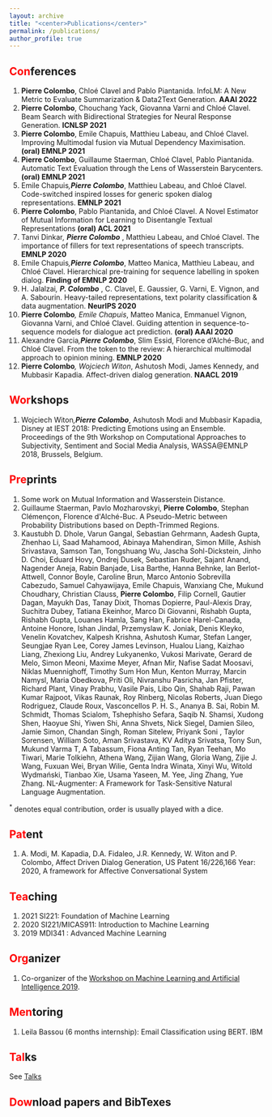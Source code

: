```yaml
---
layout: archive
title: "<center>Publications</center>"
permalink: /publications/
author_profile: true
---
```




<span style="color:red">Con</span>ferences
---
1. **Pierre Colombo**, Chloé Clavel and Pablo Piantanida. InfoLM: A New Metric to Evaluate Summarization & Data2Text Generation. **AAAI 2022**
2. **Pierre Colombo**, Chouchang Yack, Giovanna Varni and Chloé Clavel. Beam Search with Bidirectional Strategies for Neural Response Generation. **ICNLSP 2021** 
3. **Pierre Colombo**, Emile Chapuis, Matthieu Labeau, and Chloé Clavel. Improving Multimodal fusion via Mutual Dependency Maximisation. **(oral) EMNLP 2021** 
4. **Pierre Colombo**, Guillaume Staerman, Chloé Clavel, Pablo Piantanida. Automatic Text Evaluation through the Lens of Wasserstein Barycenters. **(oral) EMNLP 2021** 
5. Emile Chapuis<sup>*</sup>,**Pierre Colombo**<sup>*</sup>, Matthieu Labeau, and Chloé Clavel. Code-switched inspired losses for generic spoken dialog representations. **EMNLP 2021** 
6. **Pierre Colombo**, Pablo Piantanida, and Chloé Clavel. A Novel Estimator of Mutual Information for Learning to Disentangle Textual Representations **(oral) ACL 2021**
7. Tanvi Dinkar<sup>*</sup>, **Pierre Colombo** <sup>*</sup>, Matthieu Labeau, and Chloé Clavel. The importance of fillers for text representations of speech transcripts. **EMNLP 2020** 
8. Emile Chapuis<sup>*</sup>,**Pierre Colombo**<sup>*</sup>, Matteo Manica, Matthieu Labeau, and Chloé Clavel. Hierarchical pre-training for sequence labelling in spoken dialog. **Finding of EMNLP 2020** 
9. H. Jalalzai<sup>*</sup>, **P. Colombo** <sup>*</sup>, C. Clavel, E. Gaussier, G. Varni, E. Vignon, and A. Sabourin. Heavy-tailed representations, text polarity classification & data augmentation. **NeurIPS 2020** 
10. **Pierre Colombo**<sup>*</sup>, Emile Chapuis<sup>*</sup>, Matteo Manica, Emmanuel Vignon, Giovanna Varni, and Chloé
Clavel. Guiding attention in sequence-to-sequence models for dialogue act prediction. **(oral) AAAI 2020**
11. Alexandre Garcia<sup>*</sup>,**Pierre Colombo**<sup>*</sup>, Slim Essid, Florence d’Alché-Buc, and Chloé Clavel. From the token to the review: A hierarchical multimodal approach to opinion mining. **EMNLP 2020** 
12. **Pierre Colombo**<sup>*</sup>, Wojciech Witon<sup>*</sup>, Ashutosh Modi, James Kennedy, and Mubbasir Kapadia. Affect-driven dialog generation. **NAACL 2019** 


<span style="color:red">Wor</span>kshops
---
1. Wojciech Witon<sup>*</sup>,**Pierre Colombo**<sup>*</sup>, Ashutosh Modi and Mubbasir Kapadia, Disney at IEST 2018: Predicting Emotions using an Ensemble. Proceedings of the 9th Workshop on Computational Approaches to Subjectivity, Sentiment and Social Media Analysis, WASSA@EMNLP 2018, Brussels, Belgium.

<span style="color:red">Pre</span>prints
---
1. Some work on Mutual Information and Wasserstein Distance.
2. Guillaume Staerman, Pavlo Mozharovskyi, **Pierre Colombo**, Stephan Clémençon, Florence d'Alché-Buc. A Pseudo-Metric between Probability Distributions based on Depth-Trimmed Regions.
3. Kaustubh D. Dhole, Varun Gangal, Sebastian Gehrmann, Aadesh Gupta, Zhenhao Li, Saad Mahamood, Abinaya Mahendiran, Simon Mille, Ashish Srivastava, Samson Tan, Tongshuang Wu, Jascha Sohl-Dickstein, Jinho D. Choi, Eduard Hovy, Ondrej Dusek, Sebastian Ruder, Sajant Anand, Nagender Aneja, Rabin Banjade, Lisa Barthe, Hanna Behnke, Ian Berlot-Attwell, Connor Boyle, Caroline Brun, Marco Antonio Sobrevilla Cabezudo, Samuel Cahyawijaya, Emile Chapuis, Wanxiang Che, Mukund Choudhary, Christian Clauss, **Pierre Colombo**, Filip Cornell, Gautier Dagan, Mayukh Das, Tanay Dixit, Thomas Dopierre, Paul-Alexis Dray, Suchitra Dubey, Tatiana Ekeinhor, Marco Di Giovanni, Rishabh Gupta, Rishabh Gupta, Louanes Hamla, Sang Han, Fabrice Harel-Canada, Antoine Honore, Ishan Jindal, Przemyslaw K. Joniak, Denis Kleyko, Venelin Kovatchev, Kalpesh Krishna, Ashutosh Kumar, Stefan Langer, Seungjae Ryan Lee, Corey James Levinson, Hualou Liang, Kaizhao Liang, Zhexiong Liu, Andrey Lukyanenko, Vukosi Marivate, Gerard de Melo, Simon Meoni, Maxime Meyer, Afnan Mir, Nafise Sadat Moosavi, Niklas Muennighoff, Timothy Sum Hon Mun, Kenton Murray, Marcin Namysl, Maria Obedkova, Priti Oli, Nivranshu Pasricha, Jan Pfister, Richard Plant, Vinay Prabhu, Vasile Pais, Libo Qin, Shahab Raji, Pawan Kumar Rajpoot, Vikas Raunak, Roy Rinberg, Nicolas Roberts, Juan Diego Rodriguez, Claude Roux, Vasconcellos P. H. S., Ananya B. Sai, Robin M. Schmidt, Thomas Scialom, Tshephisho Sefara, Saqib N. Shamsi, Xudong Shen, Haoyue Shi, Yiwen Shi, Anna Shvets, Nick Siegel, Damien Sileo, Jamie Simon, Chandan Singh, Roman Sitelew, Priyank Soni , Taylor Sorensen, William Soto, Aman Srivastava, KV Aditya Srivatsa, Tony Sun, Mukund Varma T, A Tabassum, Fiona Anting Tan, Ryan Teehan, Mo Tiwari, Marie Tolkiehn, Athena Wang, Zijian Wang, Gloria Wang, Zijie J. Wang, Fuxuan Wei, Bryan Wilie, Genta Indra Winata, Xinyi Wu, Witold Wydmański, Tianbao Xie, Usama Yaseen, M. Yee, Jing Zhang, Yue Zhang. NL-Augmenter: A Framework for Task-Sensitive Natural Language Augmentation.


<sup>*</sup> denotes equal contribution, order is usually played with a dice.


<span style="color:red">Pat</span>ent
---
1.  A. Modi, M. Kapadia, D.A. Fidaleo, J.R. Kennedy, W. Witon and P. Colombo, Affect Driven Dialog Generation, US Patent 16/226,166
Year: 2020, A framework for Affective Conversational System


<span style="color:red">Tea</span>ching
---
1. 2021  SI221: Foundation of Machine Learning 
2. 2020  SI221/MICAS911: Introduction to Machine Learning
3. 2019  MDI341 : Advanced Machine Learning


<span style="color:red">Org</span>anizer
---
1. Co-organizer of the [Workshop on Machine Learning and Artificial Intelligence 2019](https://workshopmlai.wp.imt.fr/).

<span style="color:red">Men</span>toring
---
1. Leila Bassou (6 months internship): Email Classification using BERT. IBM

<span style="color:red">Tal</span>ks
---
See [Talks](https://pierrecolombo.github.io//talks/)

<span style="color:red">Dow</span>nload papers and BibTexes
---
<script src="https://bibbase.org/show?bib=https://dblp.org/pid/229/3167.bib&jsonp=1"></script>


